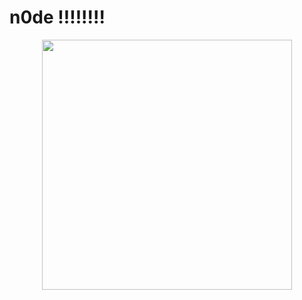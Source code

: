 # n0de !!!!!!!!

<p align="center">
    <img src="https://media.giphy.com/media/zuevk0rZMzK5a/giphy.gif" width=400>     
</p>